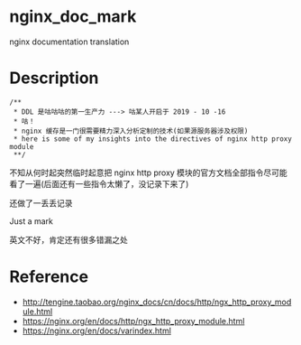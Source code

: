 # nginx_doc_mark
nginx documentation translation

# Description
```
/**
 * DDL 是咕咕咕的第一生产力 ---> 咕某人开启于 2019 - 10 -16
 * 咕！
 * nginx 缓存是一门很需要精力深入分析定制的技术(如果源服务器涉及权限) 
 * here is some of my insights into the directives of nginx http proxy module
 **/

```

不知从何时起突然临时起意把 nginx http proxy 模块的官方文档全部指令尽可能看了一遍(后面还有一些指令太懒了，没记录下来了)

还做了一丢丢记录

Just a mark

英文不好，肯定还有很多错漏之处

# Reference
+ http://tengine.taobao.org/nginx_docs/cn/docs/http/ngx_http_proxy_module.html
+ https://nginx.org/en/docs/http/ngx_http_proxy_module.html
+ https://nginx.org/en/docs/varindex.html